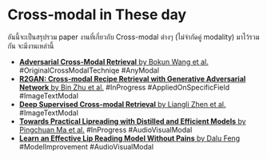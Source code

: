 # Cross-modal in These day
อันนี้จะเป็นสรุปรวม paper งานที่เกี่ยวกับ Cross-modal ต่างๆ (ไม่จำกัดคู่ modality) มาไว้รวมกัน จะมีงานเหล่านี้
- [**Adversarial Cross-Modal Retrieval** by Bokun Wang et al.](papers/ACMR/ACMR-bokun_wang.md) #OriginalCrossModalTechniqe #AnyModal
- [**R2GAN: Cross-modal Recipe Retrieval with Generative Adversarial Network** by Bin Zhu et al.](papers/R2GAN/R2GAN-bin_zhu.md) #InProgress #AppliedOnSpecificField #ImageTextModal
- [**Deep Supervised Cross-modal Retrieval** by Liangli Zhen et al.](papers/DSCMR/DSCMR-zhen.md) #ImageTextModal 
- [**Towards Practical Lipreading with Distilled and Efficient Models** by Pingchuan Ma et al.](lips_read_tcn-pingchuan_ma.md) #InProgress #AudioVisualModal
- [**Learn an Effective Lip Reading Model Without Pains** by Dalu Feng](papers/EffectiveLipReadWithNoPain/EffectiveLipReadWithNoPain) #ModelImprovement #AudioVisualModal 